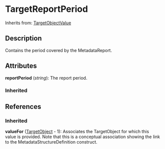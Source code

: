 
# TargetReportPeriod

Inherits from: [TargetObjectValue](TargetObjectValue.md)



## Description

Contains the period covered by the MetadataReport.


## Attributes

**reportPeriod** (*string*): The report period.

### Inherited



## References

### Inherited

**valueFor** ([TargetObject](TargetObject.md) - 1): Associates the TargetObject for which this value is provided. Note that this is a conceptual association showing the link to the MetadataStructureDefinition construct.



